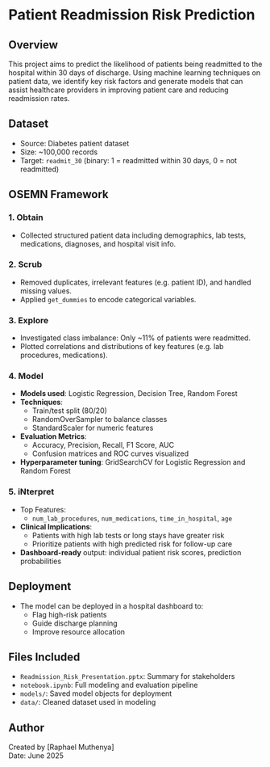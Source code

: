 # Patient Readmission Risk Prediction

## Overview
This project aims to predict the likelihood of patients being readmitted to the hospital within 30 days of discharge. Using machine learning techniques on patient data, we identify key risk factors and generate models that can assist healthcare providers in improving patient care and reducing readmission rates.

## Dataset
- Source: Diabetes patient dataset
- Size: ~100,000 records
- Target: `readmit_30` (binary: 1 = readmitted within 30 days, 0 = not readmitted)

## OSEMN Framework
### 1. **Obtain**
- Collected structured patient data including demographics, lab tests, medications, diagnoses, and hospital visit info.

### 2. **Scrub**
- Removed duplicates, irrelevant features (e.g. patient ID), and handled missing values.
- Applied `get_dummies` to encode categorical variables.

### 3. **Explore**
- Investigated class imbalance: Only ~11% of patients were readmitted.
- Plotted correlations and distributions of key features (e.g. lab procedures, medications).
  
### 4. **Model**
- **Models used**: Logistic Regression, Decision Tree, Random Forest
- **Techniques**:
  - Train/test split (80/20)
  - RandomOverSampler to balance classes
  - StandardScaler for numeric features
- **Evaluation Metrics**:
  - Accuracy, Precision, Recall, F1 Score, AUC
  - Confusion matrices and ROC curves visualized
- **Hyperparameter tuning**: GridSearchCV for Logistic Regression and Random Forest

### 5. **iNterpret**
- Top Features:
  - `num_lab_procedures`, `num_medications`, `time_in_hospital`, `age`
- **Clinical Implications**:
  - Patients with high lab tests or long stays have greater risk
  - Prioritize patients with high predicted risk for follow-up care
- **Dashboard-ready** output: individual patient risk scores, prediction probabilities

## Deployment
- The model can be deployed in a hospital dashboard to:
  - Flag high-risk patients
  - Guide discharge planning
  - Improve resource allocation

## Files Included
- `Readmission_Risk_Presentation.pptx`: Summary for stakeholders
- `notebook.ipynb`: Full modeling and evaluation pipeline
- `models/`: Saved model objects for deployment
- `data/`: Cleaned dataset used in modeling

## Author
Created by [Raphael Muthenya]  
Date: June 2025

